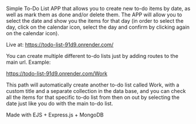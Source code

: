Simple To-Do List APP that allows you to create new to-do items by date, as well as mark them as done and/or delete them. The APP will allow you to select the date and show you the items for that day (in order to select the day, click on the calendar icon, select the day and confirm by clicking again on the calendar icon).

Live at: https://todo-list-91d9.onrender.com/

You can create multiple different to-do lists just by adding routes to the main url. Example:

https://todo-list-91d9.onrender.com/Work

This path will automatically create another to-do list called Work, with a custom title and a separate collection in the data base, and you can check all the items for that specific to-do list from then on out by selecting the date just like you do with the main to-do list.

Made with EJS + Express.js + MongoDB
